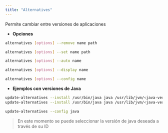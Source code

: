 ```yaml
---
title: "Alternatives"
---
```


Permite cambiar entre versiones de aplicaciones

- **Opciones**

```sh
alternatives [options] --remove name path

alternatives [options] --set name path

alternatives [options] --auto name

alternatives [options] --display name

alternatives [options] --config name
```

- **Ejemplos con versiones de Java**

```sh
update-alternatives --install /usr/bin/java java /usr/lib/jvm/<java-version>/bin/java
update-alternatives --install /usr/bin/java java /usr/lib/jvm/<java-version-2>/bin/java

update-alternatives --config java
```

> En este momento se puede seleccionar la versión de java deseada a través de su ID
